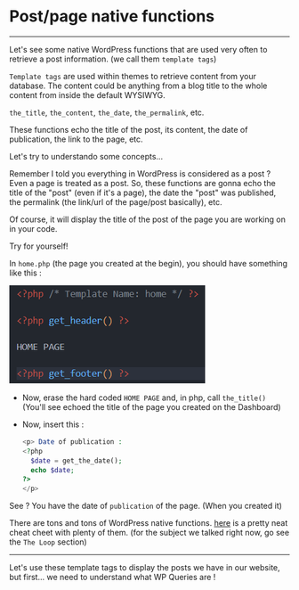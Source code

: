 # Post/page native functions

---

Let's see some native WordPress functions that are used very often to retrieve a post information. (we call them `template tags`)

`Template tags` are used within themes to retrieve content from your database. The content could be anything from a blog title to the whole content from inside the default WYSIWYG.

`the_title`, `the_content`, `the_date`, `the_permalink`, etc.

These functions echo the title of the post, its content, the date of publication, the link to the page, etc.

Let's try to understando some concepts...

Remember I told you everything in WordPress is considered as a post ? Even a page is treated as a post. So, these functions are gonna echo the title of the "post" (even if it's a page), the date the "post" was published, the permalink (the link/url of the page/post basically), etc.

Of course, it will display the title of the post of the page you are working on in your code.

Try for yourself!

In `home.php` (the page you created at the begin), you should have something like this :

![alt text](image-11.png)

- Now, erase the hard coded `HOME PAGE` and, in php, call `the_title()` (You'll see echoed the title of the page you created on the Dashboard)

- Now, insert this :

  ```php
  <p> Date of publication :
  <?php
    $date = get_the_date();
    echo $date;
  ?>
  </p>
  ```

See ? You have the date of `publication` of the page. (When you created it)

There are tons and tons of WordPress native functions. [here](https://wp-kama.com/handbook/cheatsheet) is a pretty neat cheat cheet with plenty of them. (for the subject we talked right now, go see the `The Loop` section)

---

Let's use these template tags to display the posts we have in our website, but first... we need to understand what WP Queries are !
